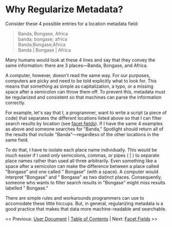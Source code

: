 # Why Regularize Metadata?

Consider these 4 possible entries for a location metadata field:
>Banda, Bongase, Africa <br/>
banda; bongase; africa <br/>
Banda;Bongase;Africa <br/>
Banda | Bongase | Africa <br/>

Many humans would look at these 4 lines and say that they convey the same information: there are 3 places—Banda, Bongase, and Africa.

A computer, however, doesn't read the same way. For our purposes, computers are picky and need to be told explicitly what to look for. This means that something as simple as capitalization, a typo, or a missing space after a semicolon can throw them off. To prevent this, metadata must be regularized and consistent so that machines can parse the information correctly.

For example, let's say that I, a programmer, want to write a script (a piece of code) that separates the different locations listed above so that I can filter search results by location (see [facet fields](facet_fields.md)). If I have the same 4 examples as above and someone searches for "Banda," Spotlight should return all of the results that include "Banda"—regardless of the other locations in the same field.

To do that, I have to isolate each place name individually. This would be *much* easier if I used *only* semicolons, commas, or pipes ( | ) to separate place names rather than used all three arbitrarily. Even something like a space after a semicolon can make the difference between a place called "Bongase" and one called " Bongase" (with a space). A computer would interpret "Bongase" and " Bongase" as two distinct places. Consequently, someone who wants to filter search results in "Bongase" might miss results labelled " Bongase."

There are simple rules and workarounds programmers can use to accomodate these little hiccups. But, in general, regularizing metadata is a good practice that makes that data more machine-readable and searchable.

<< Previous: [User Document](README.md)  |
[Table of Contents](../README.md#table-of-contents)  |
Next: [Facet Fields](facet-fields.md) >>
